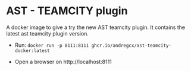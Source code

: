 # AST - TEAMCITY plugin

A docker image to give a try the new AST teamcity plugin. 
It contains the latest ast teamcity plugin version. 


- Run: 
``` docker run -p 8111:8111 ghcr.io/andregcx/ast-teamcity-docker:latest ```

- Open a browser on http://localhost:8111
